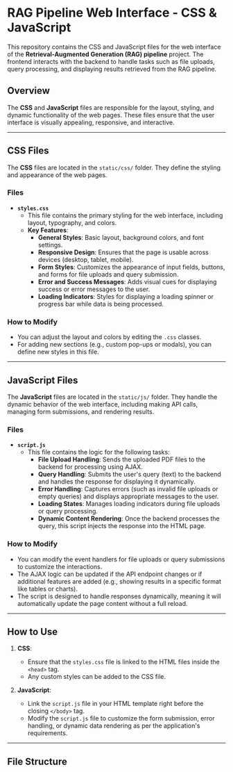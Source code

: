 # RAG Pipeline Web Interface - CSS & JavaScript

This repository contains the CSS and JavaScript files for the web interface of the **Retrieval-Augmented Generation (RAG) pipeline** project. The frontend interacts with the backend to handle tasks such as file uploads, query processing, and displaying results retrieved from the RAG pipeline.

## Overview

The **CSS** and **JavaScript** files are responsible for the layout, styling, and dynamic functionality of the web pages. These files ensure that the user interface is visually appealing, responsive, and interactive.

---

## CSS Files

The **CSS** files are located in the `static/css/` folder. They define the styling and appearance of the web pages.

### Files

- **`styles.css`**
  - This file contains the primary styling for the web interface, including layout, typography, and colors.
  - **Key Features**:
    - **General Styles**: Basic layout, background colors, and font settings.
    - **Responsive Design**: Ensures that the page is usable across devices (desktop, tablet, mobile).
    - **Form Styles**: Customizes the appearance of input fields, buttons, and forms for file uploads and query submission.
    - **Error and Success Messages**: Adds visual cues for displaying success or error messages to the user.
    - **Loading Indicators**: Styles for displaying a loading spinner or progress bar while data is being processed.

### How to Modify

- You can adjust the layout and colors by editing the `.css` classes.
- For adding new sections (e.g., custom pop-ups or modals), you can define new styles in this file.

---

## JavaScript Files

The **JavaScript** files are located in the `static/js/` folder. They handle the dynamic behavior of the web interface, including making API calls, managing form submissions, and rendering results.

### Files

- **`script.js`**
  - This file contains the logic for the following tasks:
    - **File Upload Handling**: Sends the uploaded PDF files to the backend for processing using AJAX.
    - **Query Handling**: Submits the user's query (text) to the backend and handles the response for displaying it dynamically.
    - **Error Handling**: Captures errors (such as invalid file uploads or empty queries) and displays appropriate messages to the user.
    - **Loading States**: Manages loading indicators during file uploads or query processing.
    - **Dynamic Content Rendering**: Once the backend processes the query, this script injects the response into the HTML page.

### How to Modify

- You can modify the event handlers for file uploads or query submissions to customize the interactions.
- The AJAX logic can be updated if the API endpoint changes or if additional features are added (e.g., showing results in a specific format like tables or charts).
- The script is designed to handle responses dynamically, meaning it will automatically update the page content without a full reload.

---

## How to Use

1. **CSS**:
   - Ensure that the `styles.css` file is linked to the HTML files inside the `<head>` tag.
   - Any custom styles can be added to the CSS file.

2. **JavaScript**:
   - Link the `script.js` file in your HTML template right before the closing `</body>` tag.
   - Modify the `script.js` file to customize the form submission, error handling, or dynamic data rendering as per the application's requirements.

---

## File Structure

